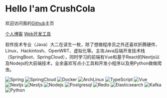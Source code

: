 # Hello I'am CrushCola
欢迎访问我的[Github](https://github.com/wnnce)主页

[个人博客](https://blog.zeroxn.com)  [Web开发工具](https://tool.zeroxn.com)

软件技术专业（Java）大二在读生一枚，除了想做程序员之外还喜欢折腾硬件、Linux、Hackintosh、OpenWRT、虚拟化等。主攻Java后端开发技术栈（SpringBoot、SpringCloud），同时学习的前端有Vue和基于React的Nextjs以及Nodejs的大前端技术，业余喜欢写点小工具和开发小程序以及用Python做做爬虫。

![Spring](https://img.shields.io/badge/Spring-00bd56?style=flat-square&logo=spring&logoColor=white) ![SpringCloud](https://img.shields.io/badge/SpringCloud-00bd56?style=flat-square&logo=springboot&logoColor=white) ![Docker](https://img.shields.io/badge/Docker-1eafed?style=flat-square&logo=docker&logoColor=white) ![ArchLinux](https://img.shields.io/badge/ArchLinux-53c7f0?style=flat-square&logo=archlinux&logoColor=white) ![TypeScript](https://img.shields.io/badge/TypeScript-398ab9?style=flat-square&logo=typescript&logoColor=white) ![Vue](https://img.shields.io/badge/Vue.js-31aa75?style=flat-square&logo=vue.js&logoColor=white) ![Nextjs](https://img.shields.io/badge/Nextjs-black?style=flat-square&logo=vercel&logoColor=white) ![Nestjs](https://img.shields.io/badge/Nestjs-ff5959?style=flat-square&logo=nestjs&logoColor=white) ![Nodejs](https://img.shields.io/badge/Nodejs-95cd41?style=flat-square&logo=node.js&logoColor=white) ![Postgresql](https://img.shields.io/badge/Postgresql-1eafed?style=flat-square&logo=postgresql&logoColor=white) ![Redis](https://img.shields.io/badge/Redis-cf3333?style=flat-square&logo=Redis&logoColor=white) ![Elasticsearch](https://img.shields.io/badge/Elasticsearch-3fc1c9?style=flat-square&logo=Elasticsearch&logoColor=white) ![Kafka](https://img.shields.io/badge/Kafka-414141?style=flat-square&logo=apachekafka&logoColor=white) ![Python](https://img.shields.io/badge/Python-6e828a?style=flat-square&logo=python&logoColor=white)
